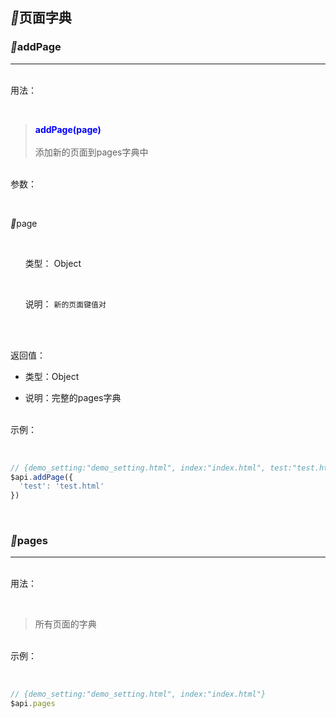 

 ## <span class="vux-group-name"><i class="iconfontDoc">&#xe62b;</i><span style="display:none"> </span>页面字典 </span>



 ### <span style="display:none;">　</span><span class="vux-root-name"><i class="iconfontDoc">&#xe65d;</i><span style="display:none"> </span>addPage</span>


 ------------ 

<br><span class="vux-big-title">用法：</span>

 <br> 

 > <b style="color:blue">addPage(page)</b><br><br>添加新的页面到pages字典中


<br><span class="vux-big-title">参数：</span>

<br>


 <span class="vux-arg-title"><i class="iconfontDoc">&#xe62c;</i><span style="display:none"> </span>page</span>

<br>

 &nbsp;&nbsp;&nbsp;&nbsp;&nbsp;&nbsp;类型： <span class="type type-object">Object</span>

<br>

 &nbsp;&nbsp;&nbsp;&nbsp;&nbsp;&nbsp;说明： <code>新的页面键值对</code>

<br>


<br><span class="vux-big-title">返回值：</span>

- 类型：<span class="type type-object">Object</span>

- 说明：完整的pages字典

<br><span class="vux-big-title">示例：</span>

<br>

``` js
// {demo_setting:"demo_setting.html", index:"index.html", test:"test.html"}
$api.addPage({
  'test': 'test.html'
})

```
<br>

 ### <span style="display:none;">　</span><span class="vux-root-name"><i class="iconfontDoc">&#xe628;</i><span style="display:none"> </span>pages</span>


 ------------ 

<br><span class="vux-big-title">用法：</span>

 <br> 

 > 所有页面的字典


<br><span class="vux-big-title">示例：</span>

<br>

``` js
// {demo_setting:"demo_setting.html", index:"index.html"}
$api.pages

```
<br>